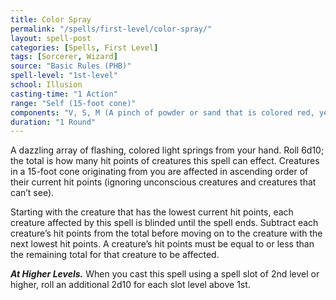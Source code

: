 ```yaml
---
title: Color Spray
permalink: "/spells/first-level/color-spray/"
layout: spell-post
categories: [Spells, First Level]
tags: [Sorcerer, Wizard]
source: "Basic Rules (PHB)"
spell-level: "1st-level"
school: Illusion
casting-time: "1 Action"
range: "Self (15-foot cone)"
components: "V, S, M (A pinch of powder or sand that is colored red, yellow, and blue)"
duration: "1 Round"
---
```


A dazzling array of flashing, colored light springs from your hand. Roll 6d10; the total is how many hit points of creatures this spell can effect. Creatures in a 15-foot cone originating from you are affected in ascending order of their current hit points (ignoring unconscious creatures and creatures that can’t see).

Starting with the creature that has the lowest current hit points, each creature affected by this spell is blinded until the spell ends. Subtract each creature’s hit points from the total before moving on to the creature with the next lowest hit points. A creature’s hit points must be equal to or less than the remaining total for that creature to be affected.

***At Higher Levels.*** When you cast this spell using a spell slot of 2nd level or higher, roll an additional 2d10 for each slot level above 1st.